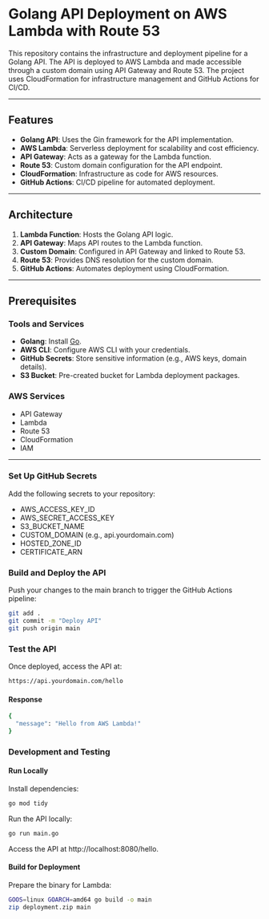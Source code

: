 # Golang API Deployment on AWS Lambda with Route 53

This repository contains the infrastructure and deployment pipeline for a Golang API. The API is deployed to AWS Lambda and made accessible through a custom domain using API Gateway and Route 53. The project uses CloudFormation for infrastructure management and GitHub Actions for CI/CD.

---

## Features

- **Golang API**: Uses the Gin framework for the API implementation.
- **AWS Lambda**: Serverless deployment for scalability and cost efficiency.
- **API Gateway**: Acts as a gateway for the Lambda function.
- **Route 53**: Custom domain configuration for the API endpoint.
- **CloudFormation**: Infrastructure as code for AWS resources.
- **GitHub Actions**: CI/CD pipeline for automated deployment.

---

## Architecture

1. **Lambda Function**: Hosts the Golang API logic.
2. **API Gateway**: Maps API routes to the Lambda function.
3. **Custom Domain**: Configured in API Gateway and linked to Route 53.
4. **Route 53**: Provides DNS resolution for the custom domain.
5. **GitHub Actions**: Automates deployment using CloudFormation.

---

## Prerequisites

### Tools and Services

- **Golang**: Install [Go](https://go.dev/dl/).
- **AWS CLI**: Configure AWS CLI with your credentials.
- **GitHub Secrets**: Store sensitive information (e.g., AWS keys, domain details).
- **S3 Bucket**: Pre-created bucket for Lambda deployment packages.

### AWS Services

- API Gateway
- Lambda
- Route 53
- CloudFormation
- IAM

---

### Set Up GitHub Secrets

Add the following secrets to your repository:

- AWS_ACCESS_KEY_ID
- AWS_SECRET_ACCESS_KEY
- S3_BUCKET_NAME
- CUSTOM_DOMAIN (e.g., api.yourdomain.com)
- HOSTED_ZONE_ID
- CERTIFICATE_ARN

### Build and Deploy the API

Push your changes to the main branch to trigger the GitHub Actions pipeline:

```bash
git add .
git commit -m "Deploy API"
git push origin main
```

### Test the API

Once deployed, access the API at:

```bash
https://api.yourdomain.com/hello
```

#### Response

```bash
{
  "message": "Hello from AWS Lambda!"
}
```

### Development and Testing

#### Run Locally

Install dependencies:

```bash
go mod tidy
```

Run the API locally:

```bash
go run main.go
```

Access the API at http://localhost:8080/hello.

#### Build for Deployment

Prepare the binary for Lambda:

```bash
GOOS=linux GOARCH=amd64 go build -o main
zip deployment.zip main
```
